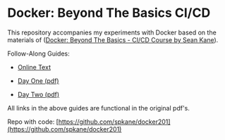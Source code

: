 # Docker: Beyond The Basics CI/CD

This repository accompanies my experiments with Docker based on the materials of ([Docker: Beyond The Basics - CI/CD Course by Sean Kane](http://click.et.oreilly.com/?qs=60591965ff20c240e7eee8b58c483ff3b28a3a1b9ef26814bd0e0c66b853f933eb61989caf1f5971a415f1318184ee19d064c8d589cf083e22f2bf456c777b77)).

Follow-Along Guides: 

- [Online Text](https://gist.github.com/spkane/9dac69221c288690ae40f07f5a82ea62)

- [Day One (pdf)](https://github.com/excelsiorsoft/docker-beyond-the-basics-ci-cd/blob/master/dayOne.pdf)
- [Day Two (pdf)](https://github.com/excelsiorsoft/docker-beyond-the-basics-ci-cd/blob/master/dayTwo.pdf)

All links in the above guides are functional in the original pdf's.


Repo with code: 
[https://github.com/spkane/docker201](https://github.com/spkane/docker201)